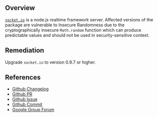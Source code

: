 ## Overview
[`socket.io`](https://www.npmjs.com/package/socket.io) is a node.js realtime framework server.
Affected versions of the package are vulnerable to Insecure Randomness due to the cryptographically insecure `Math.random` function which can produce predictable values and should not be used in security-sensitive context.

## Remediation
Upgrade `socket.io` to version 0.9.7 or higher.

## References
- [Github Changelog](https://github.com/socketio/socket.io/blob/master/History.md#097--2012-07-24)
- [Github PR](https://github.com/socketio/socket.io/pull/857)
- [Github Issue](https://github.com/socketio/socket.io/issues/856)
- [Github Commit](https://github.com/socketio/socket.io/commit/67b4eb9abdf111dfa9be4176d1709374a2b4ded8)
- [Google Group Forum](https://groups.google.com/forum/#!topic/socket_io/Peq-R_BTSx0/discussion)
